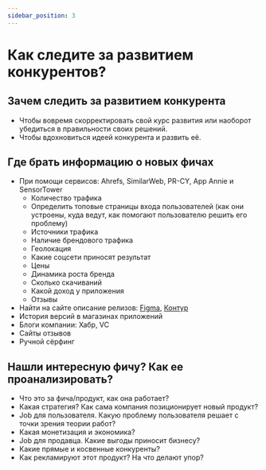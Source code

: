 ```yaml
---
sidebar_position: 3
---
```


# Как следите за развитием конкурентов?

## Зачем следить за развитием конкурента
- Чтобы вовремя скорректировать свой курс развития или наоборот убедиться в правильности своих решений.
- Чтобы вдохновиться идеей конкурента и развить её.

## Где брать информацию о новых фичах
- При помощи сервисов: Ahrefs, SimilarWeb, PR-CY, App Annie и SensorTower
  - Количество трафика
  - Определить топовые страницы входа пользователей (как они устроены, куда ведут, как помогают пользователю решить его проблему)
  - Источники трафика
  - Наличие брендового трафика
  - Геолокация
  - Какие соцсети приносят результат
  - Цены
  - Динамика роста бренда
  - Сколько скачиваний
  - Какой доход у приложения
  - Отзывы
- Найти на сайте описание релизов: [Figma](https://releases.figma.com), [Контур](https://tech.skbkontur.ru/react-ui/#/Changelog)
- История версий в магазинах приложений
- Блоги компании: Хабр, VC
- Сайты отзывов
- Ручной сёрфинг

## Нашли интересную фичу? Как ее проанализировать?
- Что это за фича/продукт, как она работает?
- Какая стратегия? Как сама компания позиционирует новый продукт?
- Job для пользователя. Какую проблему пользователя решает с точки зрения теории работ?
- Какая монетизация и экономика?
- Job для продавца. Какие выгоды приносит бизнесу?
- Какие прямые и косвенные конкуренты?
- Как рекламируют этот продукт? На что делают упор?
